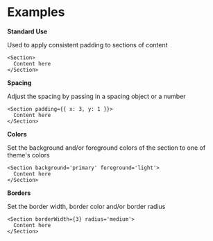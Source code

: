# Examples

**Standard Use**

Used to apply consistent padding to sections of content

```
<Section>
  Content here
</Section>
```

**Spacing**

Adjust the spacing by passing in a spacing object or a number

```
<Section padding={{ x: 3, y: 1 }}>
  Content here
</Section>
```

**Colors**

Set the background and/or foreground colors of the section to one of theme's colors

```
<Section background='primary' foreground='light'>
  Content here
</Section>
```

**Borders**

Set the border width, border color and/or border radius

```
<Section borderWidth={3} radius='medium'>
  Content here
</Section>
```
